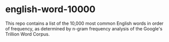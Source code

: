 # english-word-10000
This repo contains a list of the 10,000 most common English words in order of frequency, as determined by n-gram frequency analysis of the Google's Trillion Word Corpus.
